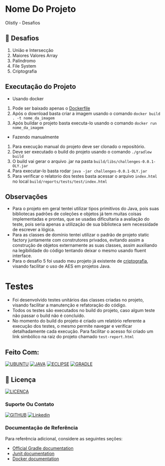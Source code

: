 # Nome Do Projeto

Olistly - Desafios

## 🔧 Desafios

1. União e Intersecção
2. Maiores Valores Array
3. Palíndromo
4. File System
5. Criptografia

## Executação do Projeto

* Usando docker
1. Pode ser baixado apenas o [Dockerfile](Dockerfile)
2. Após o download basta criar a imagem usando o comando ```docker build . -t nome_da_imagem```
3. Após buildar o projeto basta executa-lo usando o comando ```docker run nome_da_imagem```

* Fazendo manualmente
1. Para execução manual do projeto deve ser clonado o repositório.
2. Deve ser executado o build do projeto usando o comando ```./gradlew build```
3. O build vai gerar o arquivo .jar na pasta ```build/libs/challenges-0.0.1-OLY.jar```
4. Para executar-lo basta rodar ```java -jar challenges-0.0.1-OLY.jar```
5. Para verificar o relatorio dos testes basta acessar o arquivo ```index.html``` no local ```build/reports/tests/test/index.html```

## Observações

* Para o projeto em geral tentei utilizar tipos primitivos do Java, pois suas bibliotecas padrões de coleções e objetos já tem muitas coisas implementadas e prontas, que se usadas dificultaria a avaliação do teste, pois seria apenas a utilização de sua biblioteca sem necessidade de escrever a lógica.
* Para as classes de domínio tentei utilizar o padrão de projeto static factory juntamente com construtores privados, evitando assim a construção de objetos externamente as suas classes, assim auxiliando na legibilidade do código tentando deixar o mesmo usando fluent interface.
* Para o desafio 5 foi usado meu projeto já existente de [criptografia](https://github.com/DMarlon/cryptography), visando facilitar o uso de AES em projetos Java.

# Testes

* Foi desenvolvido testes unitários das classes criadas no projeto, visando facilitar a manutenção e refatoração do código.
* Todos os testes são executados no build do projeto, caso algum teste não passar o build não é concluído.
* No momento do build do projeto é criado um relatório referente a execução dos testes, o mesmo permite navegar e verificar detalhadamente cada execução. Para facilitar o acesso foi criado um link simbólico na raiz do projeto chamado ```test-report.html```

## Feito Com:
[![UBUNTU](https://img.shields.io/badge/Ubuntu-e95420?style=for-the-badge&logo=ubuntu&logoColor=white)](https://ubuntu.com/download)
[![JAVA](https://img.shields.io/badge/Java-cc0000?style=for-the-badge&logo=java&logoColor=white)](https://www.java.com/)
[![ECLIPSE](https://img.shields.io/badge/Eclipse-2c2255?style=for-the-badge&logo=eclipse&logoColor=white)](https://www.eclipse.org/downloads/)
[![GRADLE](https://img.shields.io/badge/gradle-538fa4?style=for-the-badge&logo=gradle&logoColor=white)](https://gradle.org/)

## 🔖 Licença
[![LICENÇA](https://img.shields.io/badge/Custom_GPL_3.0-E58080?style=for-the-badge&logo=bookstack&logoColor=white)](/LICENSE)

### Suporte Ou Contato

[![GITHUB](https://img.shields.io/badge/Github-000000?style=for-the-badge&logo=github&logoColor=white)](https://github.com/dmarlon/)
[![Linkedin](https://img.shields.io/badge/LinkedIn-0077B5?style=for-the-badge&logo=linkedin&logoColor=white)](https://www.linkedin.com/in/marlon-dauernheimer-55278073/)

### Documentação de Referência
Para referência adicional, considere as seguintes seções:

* [Official Gradle documentation](https://docs.gradle.org)
* [Junit documentation](https://junit.org/junit4/project-info.html)
* [Docker documentation](https://docs.docker.com/)

